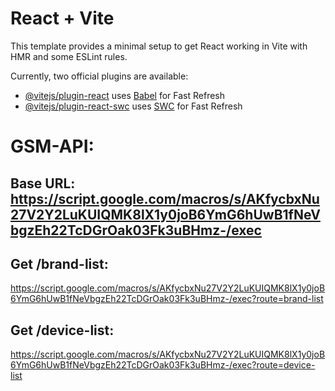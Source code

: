 # React + Vite

This template provides a minimal setup to get React working in Vite with HMR and some ESLint rules.

Currently, two official plugins are available:

- [@vitejs/plugin-react](https://github.com/vitejs/vite-plugin-react/blob/main/packages/plugin-react/README.md) uses [Babel](https://babeljs.io/) for Fast Refresh
- [@vitejs/plugin-react-swc](https://github.com/vitejs/vite-plugin-react-swc) uses [SWC](https://swc.rs/) for Fast Refresh

# GSM-API:
## Base URL: https://script.google.com/macros/s/AKfycbxNu27V2Y2LuKUIQMK8lX1y0joB6YmG6hUwB1fNeVbgzEh22TcDGrOak03Fk3uBHmz-/exec

## Get /brand-list:
https://script.google.com/macros/s/AKfycbxNu27V2Y2LuKUIQMK8lX1y0joB6YmG6hUwB1fNeVbgzEh22TcDGrOak03Fk3uBHmz-/exec?route=brand-list

## Get /device-list:
https://script.google.com/macros/s/AKfycbxNu27V2Y2LuKUIQMK8lX1y0joB6YmG6hUwB1fNeVbgzEh22TcDGrOak03Fk3uBHmz-/exec?route=device-list
